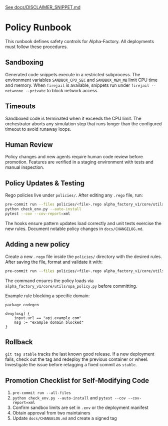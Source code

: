 [See docs/DISCLAIMER_SNIPPET.md](DISCLAIMER_SNIPPET.md)

# Policy Runbook

This runbook defines safety controls for Alpha-Factory. All deployments must follow these
procedures.

## Sandboxing

Generated code snippets execute in a restricted subprocess. The environment variables
`SANDBOX_CPU_SEC` and `SANDBOX_MEM_MB` limit CPU time and memory. When `firejail` is
available, snippets run under `firejail --net=none --private` to block network access.

## Timeouts

Sandboxed code is terminated when it exceeds the CPU limit. The orchestrator aborts any
simulation step that runs longer than the configured timeout to avoid runaway loops.

## Human Review

Policy changes and new agents require human code review before promotion. Features are
verified in a staging environment with tests and manual inspection.

## Policy Updates & Testing

Rego policies live under `policies/`. After editing any `.rego` file, run:

```bash
pre-commit run --files policies/<file>.rego alpha_factory_v1/core/utils/opa_policy.py
python check_env.py --auto-install
pytest --cov --cov-report=xml
```

The hooks ensure pattern updates load correctly and unit tests exercise the new
rules. Document notable policy changes in `docs/CHANGELOG.md`.

## Adding a new policy

Create a new `.rego` file inside the `policies/` directory with the desired
rules. After saving the file, format and validate it with:

```bash
pre-commit run --files policies/<file>.rego alpha_factory_v1/core/utils/opa_policy.py
```

The command ensures the policy loads via `alpha_factory_v1/core/utils/opa_policy.py` before
committing.

Example rule blocking a specific domain:

```rego
package codegen

deny[msg] {
    input.url == "api.example.com"
    msg := "example domain blocked"
}
```

## Rollback

`git tag stable` tracks the last known good release. If a new deployment fails, check out
the tag and redeploy the previous container or wheel. Investigate the issue before
retagging a fixed commit as `stable`.

## Promotion Checklist for Self‑Modifying Code

1. `pre-commit run --all-files`
2. `python check_env.py --auto-install` and `pytest --cov --cov-report=xml`
3. Confirm sandbox limits are set in `.env` or the deployment manifest
4. Obtain approval from two maintainers
5. Update `docs/CHANGELOG.md` and create a signed tag
